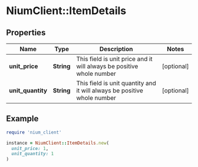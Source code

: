# NiumClient::ItemDetails

## Properties

| Name | Type | Description | Notes |
| ---- | ---- | ----------- | ----- |
| **unit_price** | **String** | This field is unit price and it will always be positive whole number | [optional] |
| **unit_quantity** | **String** | This field is unit quantity and it will always be positive whole number | [optional] |

## Example

```ruby
require 'nium_client'

instance = NiumClient::ItemDetails.new(
  unit_price: 1,
  unit_quantity: 1
)
```

